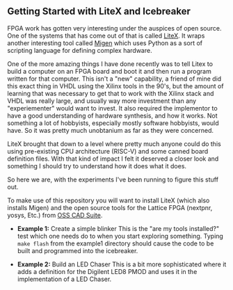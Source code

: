 Getting Started with LiteX and Icebreaker
-----------------------------------------

FPGA work has gotten very interesting under the auspices of open source.
One of the systems that has come out of that is called
[LiteX](https://github.com/enjoy-digital/litex). It wraps another interesting
tool called [Migen](https://github.com/m-labs/migen) which uses Python as
a sort of scripting language for defining complex hardware.

One of the more amazing things I have done recently was to tell Litex to
build a computer on an FPGA board and boot it and then run a program 
written for that computer. This isn't a "new" capability, a friend of mine
did this exact thing in VHDL using the Xilinx tools in the 90's, but the
amount of learning that was necessary to get that to work with the Xilinx
stack and VHDL was really large, and usually way more investment than any
"experiementer" would want to invest. It also required the implementor to
have a good understanding of hardware synthesis, and how it works. Not
something a lot of hobbyists, especially mostly software hobbyists, would
have. So it was pretty much unobtanium as far as they were concerned.

LiteX brought that down to a level where pretty much anyone could do this
using pre-existing CPU architecture (RISC-V) and some canned board
definition files. With that kind of impact I felt it deserved a closer
look and something I should try to understand how it does what it does.

So here we are, with the experiments I've been running to figure this
stuff out.

To make use of this repository you will want to install LiteX (which
also installs Migen) and the open source tools for the Lattice FPGA
(nextpnr, yosys, Etc.) from 
[OSS CAD Suite](https://github.com/YosysHQ/oss-cad-suite-build/releases/tag/2021-08-21).

  * **Example 1:** Create a simple blinker
    This is the "are my tools installed?" test which
    one needs do to when you start exploring something. Typing
	`make flash` from the example1 directory should cause the
	code to be built and programmed into the icebreaker.

 * **Example 2:** Build an LED Chaser
	This is a bit more sophisticated where it adds a definition for
	the Digilent LED8 PMOD and uses it in the implementation of a
	LED Chaser.


